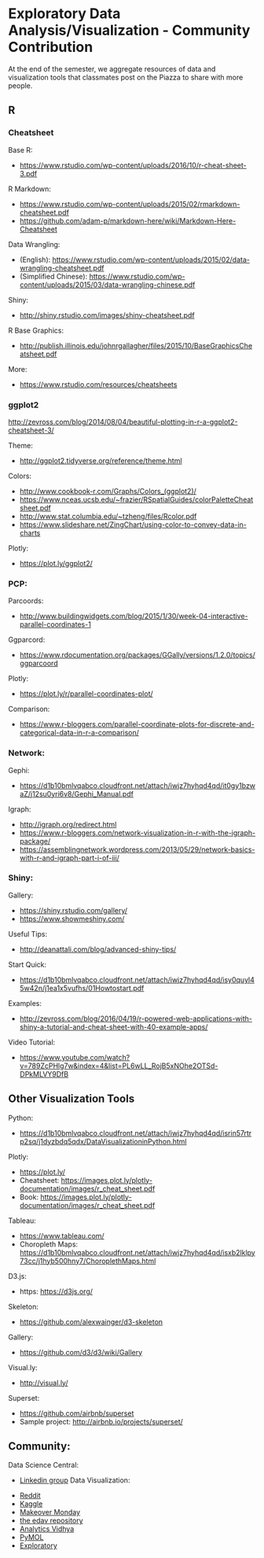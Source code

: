 # Exploratory Data Analysis/Visualization - Community Contribution
At the end of the semester, we aggregate resources of data and visualization tools that classmates post on the Piazza to share with more people. 


## R
### Cheatsheet
Base R: 
- https://www.rstudio.com/wp-content/uploads/2016/10/r-cheat-sheet-3.pdf

R Markdown: 
- https://www.rstudio.com/wp-content/uploads/2015/02/rmarkdown-cheatsheet.pdf
- https://github.com/adam-p/markdown-here/wiki/Markdown-Here-Cheatsheet

Data Wrangling: 
- (English): https://www.rstudio.com/wp-content/uploads/2015/02/data-wrangling-cheatsheet.pdf
- (Simplified Chinese): https://www.rstudio.com/wp-content/uploads/2015/03/data-wrangling-chinese.pdf

Shiny: 
- http://shiny.rstudio.com/images/shiny-cheatsheet.pdf

R Base Graphics:  
- http://publish.illinois.edu/johnrgallagher/files/2015/10/BaseGraphicsCheatsheet.pdf

More: 
- https://www.rstudio.com/resources/cheatsheets

### ggplot2
http://zevross.com/blog/2014/08/04/beautiful-plotting-in-r-a-ggplot2-cheatsheet-3/

Theme:
- http://ggplot2.tidyverse.org/reference/theme.html

Colors:
- http://www.cookbook-r.com/Graphs/Colors_(ggplot2)/
- https://www.nceas.ucsb.edu/~frazier/RSpatialGuides/colorPaletteCheatsheet.pdf
- http://www.stat.columbia.edu/~tzheng/files/Rcolor.pdf
- https://www.slideshare.net/ZingChart/using-color-to-convey-data-in-charts 

Plotly: 
- https://plot.ly/ggplot2/

### PCP:
Parcoords:  
- http://www.buildingwidgets.com/blog/2015/1/30/week-04-interactive-parallel-coordinates-1

Ggparcord: 
- https://www.rdocumentation.org/packages/GGally/versions/1.2.0/topics/ggparcoord

Plotly: 
- https://plot.ly/r/parallel-coordinates-plot/

Comparison: 
- https://www.r-bloggers.com/parallel-coordinate-plots-for-discrete-and-categorical-data-in-r-a-comparison/

### Network:
Gephi: 
- https://d1b10bmlvqabco.cloudfront.net/attach/iwjz7hyhqd4qd/it0gy1bzwaZ/j12su0yri6v8/Gephi_Manual.pdf

Igraph: 
- http://igraph.org/redirect.html
- https://www.r-bloggers.com/network-visualization-in-r-with-the-igraph-package/
- https://assemblingnetwork.wordpress.com/2013/05/29/network-basics-with-r-and-igraph-part-i-of-iii/

### Shiny:
Gallery: 
- https://shiny.rstudio.com/gallery/
- https://www.showmeshiny.com/

Useful Tips: 
- http://deanattali.com/blog/advanced-shiny-tips/

Start Quick: 
- https://d1b10bmlvqabco.cloudfront.net/attach/iwjz7hyhqd4qd/isy0quyl45w42n/j1ea1x5vufhs/01Howtostart.pdf

Examples: 
- http://zevross.com/blog/2016/04/19/r-powered-web-applications-with-shiny-a-tutorial-and-cheat-sheet-with-40-example-apps/

Video Tutorial:
- https://www.youtube.com/watch?v=789ZcPHlg7w&index=4&list=PL6wLL_RojB5xNOhe2OTSd-DPkMLVY9DfB
 
## Other Visualization Tools
Python: 
- https://d1b10bmlvqabco.cloudfront.net/attach/iwjz7hyhqd4qd/isrin57rtrp2sq/j1dyzbdq5qdx/DataVisualizationinPython.html

Plotly: 
- https://plot.ly/
- Cheatsheet: https://images.plot.ly/plotly-documentation/images/r_cheat_sheet.pdf
- Book: https://images.plot.ly/plotly-documentation/images/r_cheat_sheet.pdf

Tableau: 
- https://www.tableau.com/
- Choropleth Maps: https://d1b10bmlvqabco.cloudfront.net/attach/iwjz7hyhqd4qd/isxb2lklpy73cc/j1hyb500hny7/ChoroplethMaps.html

D3.js: 
- https: https://d3js.org/

Skeleton: 
- https://github.com/alexwainger/d3-skeleton

Gallery: 
- https://github.com/d3/d3/wiki/Gallery

Visual.ly: 
- http://visual.ly/

Superset: 
- https://github.com/airbnb/superset
- Sample project: http://airbnb.io/projects/superset/

## Community: 
Data Science Central: 
- [Linkedin group](https://www.linkedin.com/groups/35222/profile)
Data Visualization: 
* [Reddit](https://www.reddit.com/r/dataisbeautiful/)
* [Kaggle](https://www.kaggle.com/datasets)
* [Makeover Monday](http://www.makeovermonday.co.uk/blog/)
* [the edav repository](http://moorissa.com/edav/)
* [Analytics Vidhya](https://www.analyticsvidhya.com)
* [PyMOL](http://www.pymol.org)
* [Exploratory](https://exploratory.io)
